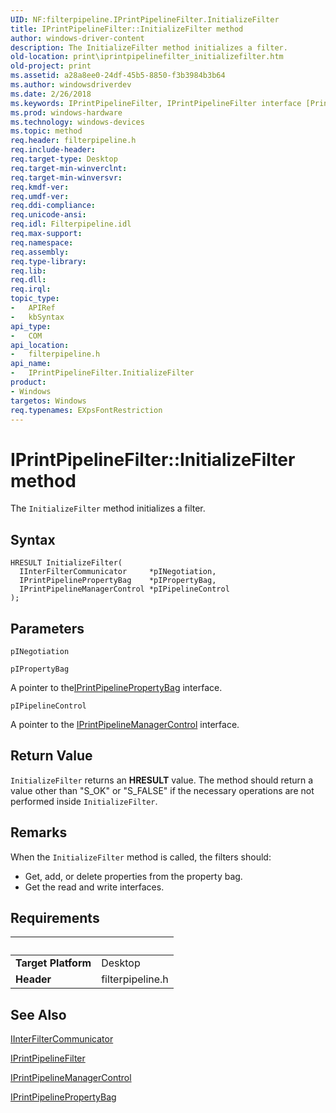 ```yaml
---
UID: NF:filterpipeline.IPrintPipelineFilter.InitializeFilter
title: IPrintPipelineFilter::InitializeFilter method
author: windows-driver-content
description: The InitializeFilter method initializes a filter.
old-location: print\iprintpipelinefilter_initializefilter.htm
old-project: print
ms.assetid: a28a8ee0-24df-45b5-8850-f3b3984b3b64
ms.author: windowsdriverdev
ms.date: 2/26/2018
ms.keywords: IPrintPipelineFilter, IPrintPipelineFilter interface [Print Devices], InitializeFilter method, IPrintPipelineFilter::InitializeFilter, InitializeFilter method [Print Devices], InitializeFilter method [Print Devices], IPrintPipelineFilter interface, InitializeFilter,IPrintPipelineFilter.InitializeFilter, filterpipeline/IPrintPipelineFilter::InitializeFilter, filterpipeline_cb281bce-8f53-4ade-91c1-2791baff0817.xml, print.iprintpipelinefilter_initializefilter
ms.prod: windows-hardware
ms.technology: windows-devices
ms.topic: method
req.header: filterpipeline.h
req.include-header: 
req.target-type: Desktop
req.target-min-winverclnt: 
req.target-min-winversvr: 
req.kmdf-ver: 
req.umdf-ver: 
req.ddi-compliance: 
req.unicode-ansi: 
req.idl: Filterpipeline.idl
req.max-support: 
req.namespace: 
req.assembly: 
req.type-library: 
req.lib: 
req.dll: 
req.irql: 
topic_type:
-	APIRef
-	kbSyntax
api_type:
-	COM
api_location:
-	filterpipeline.h
api_name:
-	IPrintPipelineFilter.InitializeFilter
product:
- Windows
targetos: Windows
req.typenames: EXpsFontRestriction
---
```



# IPrintPipelineFilter::InitializeFilter method
The <code>InitializeFilter</code> method initializes a filter.

## Syntax

```
HRESULT InitializeFilter(
  IInterFilterCommunicator     *pINegotiation,
  IPrintPipelinePropertyBag    *pIPropertyBag,
  IPrintPipelineManagerControl *pIPipelineControl
);
```

## Parameters

`pINegotiation`



`pIPropertyBag`

A pointer to the<a href="https://msdn.microsoft.com/library/windows/hardware/ff554320">IPrintPipelinePropertyBag</a> interface.

`pIPipelineControl`

A pointer to the <a href="https://msdn.microsoft.com/library/windows/hardware/ff554303">IPrintPipelineManagerControl</a> interface.


## Return Value

<code>InitializeFilter</code> returns an <b>HRESULT</b> value. The method should return a value other than "S_OK" or "S_FALSE" if the necessary operations are not performed inside <code>InitializeFilter</code>.

## Remarks

When the <code>InitializeFilter</code> method is called, the filters should:

<ul>
<li>
Get, add, or delete properties from the property bag.

</li>
<li>
Get the read and write interfaces.

</li>
</ul>

## Requirements
| &nbsp; | &nbsp; |
| ---- |:---- |
| **Target Platform** | Desktop |
| **Header** | filterpipeline.h |

## See Also

<a href="https://msdn.microsoft.com/library/windows/hardware/ff551050">IInterFilterCommunicator</a>



<a href="https://msdn.microsoft.com/library/windows/hardware/ff554286">IPrintPipelineFilter</a>



<a href="https://msdn.microsoft.com/library/windows/hardware/ff554303">IPrintPipelineManagerControl</a>



<a href="https://msdn.microsoft.com/library/windows/hardware/ff554320">IPrintPipelinePropertyBag</a>